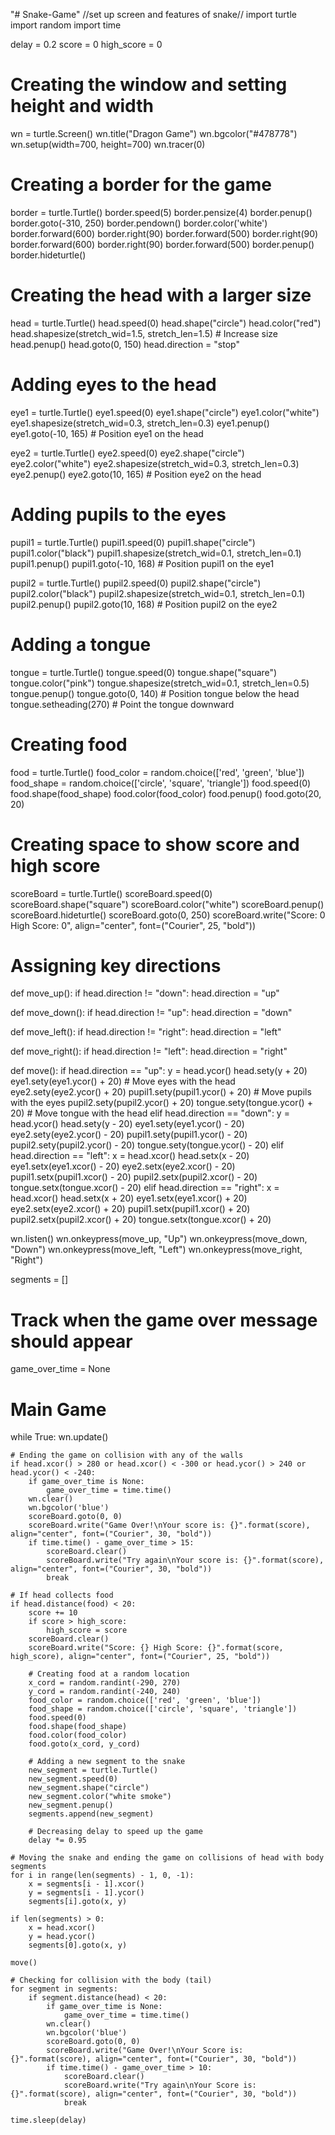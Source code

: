 "# Snake-Game"
//set up screen and features of snake//
import turtle
import random
import time 

delay = 0.2
score = 0
high_score = 0

# Creating the window and setting height and width
wn = turtle.Screen()
wn.title("Dragon Game")
wn.bgcolor("#478778")
wn.setup(width=700, height=700)
wn.tracer(0)

# Creating a border for the game
border = turtle.Turtle()
border.speed(5)
border.pensize(4)
border.penup()
border.goto(-310, 250)
border.pendown()
border.color('white')
border.forward(600)
border.right(90)
border.forward(500)
border.right(90)
border.forward(600)
border.right(90)
border.forward(500)
border.penup()
border.hideturtle()

# Creating the head with a larger size
head = turtle.Turtle()
head.speed(0)
head.shape("circle")
head.color("red")
head.shapesize(stretch_wid=1.5, stretch_len=1.5)  # Increase size
head.penup()
head.goto(0, 150)
head.direction = "stop"

# Adding eyes to the head
eye1 = turtle.Turtle()
eye1.speed(0)
eye1.shape("circle")
eye1.color("white")
eye1.shapesize(stretch_wid=0.3, stretch_len=0.3)
eye1.penup()
eye1.goto(-10, 165)  # Position eye1 on the head

eye2 = turtle.Turtle()
eye2.speed(0)
eye2.shape("circle")
eye2.color("white")
eye2.shapesize(stretch_wid=0.3, stretch_len=0.3)
eye2.penup()
eye2.goto(10, 165)  # Position eye2 on the head

# Adding pupils to the eyes
pupil1 = turtle.Turtle()
pupil1.speed(0)
pupil1.shape("circle")
pupil1.color("black")
pupil1.shapesize(stretch_wid=0.1, stretch_len=0.1)
pupil1.penup()
pupil1.goto(-10, 168)  # Position pupil1 on the eye1

pupil2 = turtle.Turtle()
pupil2.speed(0)
pupil2.shape("circle")
pupil2.color("black")
pupil2.shapesize(stretch_wid=0.1, stretch_len=0.1)
pupil2.penup()
pupil2.goto(10, 168)  # Position pupil2 on the eye2

# Adding a tongue
tongue = turtle.Turtle()
tongue.speed(0)
tongue.shape("square")
tongue.color("pink")
tongue.shapesize(stretch_wid=0.1, stretch_len=0.5)
tongue.penup()
tongue.goto(0, 140)  # Position tongue below the head
tongue.setheading(270)  # Point the tongue downward

# Creating food 
food = turtle.Turtle()
food_color = random.choice(['red', 'green', 'blue'])
food_shape = random.choice(['circle', 'square', 'triangle'])
food.speed(0)
food.shape(food_shape)
food.color(food_color)
food.penup()
food.goto(20, 20)

# Creating space to show score and high score
scoreBoard = turtle.Turtle()
scoreBoard.speed(0)
scoreBoard.shape("square")
scoreBoard.color("white")
scoreBoard.penup()
scoreBoard.hideturtle()
scoreBoard.goto(0, 250)
scoreBoard.write("Score: 0 High Score: 0", align="center", font=("Courier", 25, "bold"))

# Assigning key directions
def move_up():
    if head.direction != "down":
        head.direction = "up"

def move_down():
    if head.direction != "up":
        head.direction = "down"

def move_left():
    if head.direction != "right":
        head.direction = "left"

def move_right():
    if head.direction != "left":
        head.direction = "right"

def move():
    if head.direction == "up":
        y = head.ycor()
        head.sety(y + 20)
        eye1.sety(eye1.ycor() + 20)  # Move eyes with the head
        eye2.sety(eye2.ycor() + 20)
        pupil1.sety(pupil1.ycor() + 20)  # Move pupils with the eyes
        pupil2.sety(pupil2.ycor() + 20)
        tongue.sety(tongue.ycor() + 20)  # Move tongue with the head
    elif head.direction == "down":
        y = head.ycor()
        head.sety(y - 20)
        eye1.sety(eye1.ycor() - 20)
        eye2.sety(eye2.ycor() - 20)
        pupil1.sety(pupil1.ycor() - 20)
        pupil2.sety(pupil2.ycor() - 20)
        tongue.sety(tongue.ycor() - 20)
    elif head.direction == "left":
        x = head.xcor()
        head.setx(x - 20)
        eye1.setx(eye1.xcor() - 20)
        eye2.setx(eye2.xcor() - 20)
        pupil1.setx(pupil1.xcor() - 20)
        pupil2.setx(pupil2.xcor() - 20)
        tongue.setx(tongue.xcor() - 20)
    elif head.direction == "right":
        x = head.xcor()
        head.setx(x + 20)
        eye1.setx(eye1.xcor() + 20)
        eye2.setx(eye2.xcor() + 20)
        pupil1.setx(pupil1.xcor() + 20)
        pupil2.setx(pupil2.xcor() + 20)
        tongue.setx(tongue.xcor() + 20)

wn.listen()
wn.onkeypress(move_up, "Up")
wn.onkeypress(move_down, "Down")
wn.onkeypress(move_left, "Left")
wn.onkeypress(move_right, "Right")

segments = []

# Track when the game over message should appear
game_over_time = None

# Main Game 
while True: 
    wn.update()

    # Ending the game on collision with any of the walls
    if head.xcor() > 280 or head.xcor() < -300 or head.ycor() > 240 or head.ycor() < -240:
        if game_over_time is None:
            game_over_time = time.time()  
        wn.clear()
        wn.bgcolor('blue')
        scoreBoard.goto(0, 0)
        scoreBoard.write("Game Over!\nYour score is: {}".format(score), align="center", font=("Courier", 30, "bold"))
        if time.time() - game_over_time > 15:  
            scoreBoard.clear()
            scoreBoard.write("Try again\nYour score is: {}".format(score), align="center", font=("Courier", 30, "bold"))
            break

    # If head collects food
    if head.distance(food) < 20:
        score += 10
        if score > high_score:
            high_score = score
        scoreBoard.clear()
        scoreBoard.write("Score: {} High Score: {}".format(score, high_score), align="center", font=("Courier", 25, "bold"))

        # Creating food at a random location
        x_cord = random.randint(-290, 270)
        y_cord = random.randint(-240, 240)
        food_color = random.choice(['red', 'green', 'blue'])
        food_shape = random.choice(['circle', 'square', 'triangle'])
        food.speed(0)
        food.shape(food_shape)
        food.color(food_color)
        food.goto(x_cord, y_cord)

        # Adding a new segment to the snake
        new_segment = turtle.Turtle()
        new_segment.speed(0)
        new_segment.shape("circle")
        new_segment.color("white smoke")
        new_segment.penup()
        segments.append(new_segment)

        # Decreasing delay to speed up the game
        delay *= 0.95

    # Moving the snake and ending the game on collisions of head with body segments
    for i in range(len(segments) - 1, 0, -1):
        x = segments[i - 1].xcor()
        y = segments[i - 1].ycor()
        segments[i].goto(x, y)

    if len(segments) > 0:
        x = head.xcor()
        y = head.ycor()
        segments[0].goto(x, y)

    move()

    # Checking for collision with the body (tail)
    for segment in segments:
        if segment.distance(head) < 20:
            if game_over_time is None:
                game_over_time = time.time()  
            wn.clear()
            wn.bgcolor('blue')
            scoreBoard.goto(0, 0)
            scoreBoard.write("Game Over!\nYour Score is: {}".format(score), align="center", font=("Courier", 30, "bold"))
            if time.time() - game_over_time > 10:  
                scoreBoard.clear()
                scoreBoard.write("Try again\nYour Score is: {}".format(score), align="center", font=("Courier", 30, "bold"))
                break

    time.sleep(delay)






